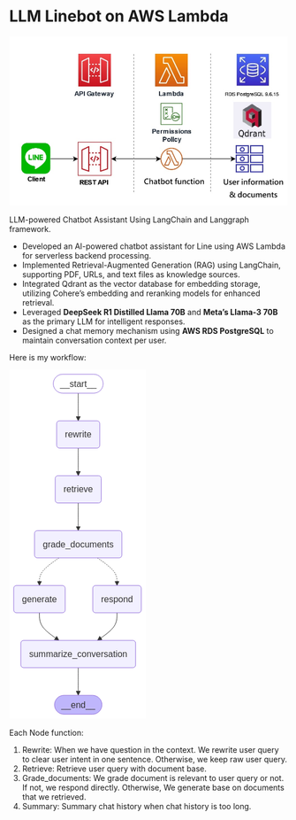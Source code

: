 # LLM Linebot on AWS Lambda

![image](https://github.com/ganoliz/LLMChatbot/blob/main/images/architecture.jpg)

LLM-powered Chatbot Assistant Using LangChain and Langgraph framework.

* Developed an AI-powered chatbot assistant for Line using AWS Lambda for serverless backend processing.
* Implemented Retrieval-Augmented Generation (RAG) using LangChain, supporting PDF, URLs, and text files as knowledge sources.
* Integrated Qdrant as the vector database for embedding storage, utilizing Cohere’s embedding and reranking models for enhanced retrieval.
* Leveraged **DeepSeek R1 Distilled Llama 70B** and **Meta’s Llama-3 70B** as the primary LLM for intelligent responses.
* Designed a chat memory mechanism using **AWS RDS PostgreSQL** to maintain conversation context per user.

Here is my workflow:

![image](https://github.com/ganoliz/LLMChatbot/blob/main/images/rag_flow2.png)

Each Node function:
1. Rewrite: When we have question in the context. We rewrite user query to clear user intent in one sentence. Otherwise, we keep raw user query.
2. Retrieve: Retrieve user query with document base.
3. Grade_documents: We grade document is relevant to user query or not. If not, we respond directly. Otherwise, We generate base on documents that we retrieved.
4. Summary: Summary chat history when chat history is too long.
